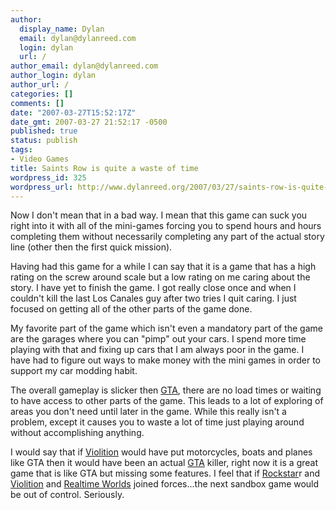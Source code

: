 ```yaml
---
author:
  display_name: Dylan
  email: dylan@dylanreed.com
  login: dylan
  url: /
author_email: dylan@dylanreed.com
author_login: dylan
author_url: /
categories: []
comments: []
date: "2007-03-27T15:52:17Z"
date_gmt: 2007-03-27 21:52:17 -0500
published: true
status: publish
tags:
- Video Games
title: Saints Row is quite a waste of time
wordpress_id: 325
wordpress_url: http://www.dylanreed.org/2007/03/27/saints-row-is-quite-a-waste-of-time/
---
```


Now I don't mean that in a bad way. I mean that this game can suck you right into it with all of the mini-games forcing you to spend hours and hours completing them without necessarily completing any part of the actual story line (other then the first quick mission). 

Having had this game for a while I can say that it is a game that has a high rating on the screw around scale but a low rating on me caring about the story. I have yet to finish the game. I got really close once and when I couldn't kill the last Los Canales guy after two tries I quit caring. I just focused on getting all of the other parts of the game done.

My favorite part of the game which isn't even a mandatory part of the game are the garages where you can "pimp" out your cars. I spend more time playing with that and fixing up cars that I am always poor in the game. I have had to figure out ways to make money with the mini games in order to support my car modding habit. 

The overall gameplay is slicker then [GTA][1], there are no load times or waiting to have access to other parts of the game. This leads to a lot of exploring of areas you don't need until later in the game. While this really isn't a problem, except it causes you to waste a lot of time just playing around without accomplishing anything.

   [1]: http://www.amazon.com/Take-2-Grand-Theft-Auto/dp/B000FRU1UM/ref=pd_bbs_1/002-3393638-4322433?ie=UTF8&s=videogames&qid=1175032269&sr=1-1

I would say that if [Violition][2] would have put motorcycles, boats and planes like GTA then it would have been an actual [GTA][3] killer, right now it is a great game that is like GTA but missing some features. I feel that if [Rockstar][3]r and [Violition][2] and [Realtime Worlds][4] joined forces...the next sandbox game would be out of control. Seriously.

   [2]: http://www.amazon.com/THQ-752919550021-Saints-Row/dp/B000BLM5PG/ref=pd_bbs_sr_1/002-3393638-4322433?ie=UTF8&s=videogames&qid=1175032231&sr=8-1
   [3]: http://www.amazon.com/Take-2-Grand-Theft-Auto/dp/B000FRU1UM/ref=pd_bbs_1/002-3393638-4322433?ie=UTF8&s=videogames&qid=1175032269&sr=1-1
   [4]: http://www.amazon.com/Microsoft-Crackdown/dp/B000HCQK0A/ref=pd_bbs_sr_1/002-3393638-4322433?ie=UTF8&s=videogames&qid=1175032312&sr=1-1

